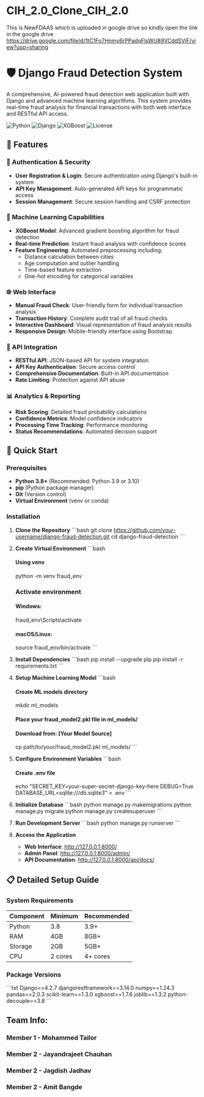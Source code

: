 # CIH_2.0_Clone_CIH_2.0
This is NewFDAAS which is uploaded in google drive so kindly open the link in the google drive
https://drive.google.com/file/d/1tC1Fo7Hnmy6rPPadqFlsWU89VCddSViF/view?usp=sharing


# 🛡️ Django Fraud Detection System

A comprehensive, AI-powered fraud detection web application built with Django and advanced machine learning algorithms. This system provides real-time fraud analysis for financial transactions with both web interface and RESTful API access.

![Python](https://img.shields.io/badge/python-v3.8+-blue.svg)
![Django](https://img.shields.io/badge/django-v4.2.7-green.svg)
![XGBoost](https://img.shields.io/badge/xgboost-v1.7.6-orange.svg)
![License](https://img.shields.io/badge/license-MIT-blue.svg)

## 🌟 Features

### 🔐 Authentication & Security
- **User Registration & Login**: Secure authentication using Django's built-in system
- **API Key Management**: Auto-generated API keys for programmatic access
- **Session Management**: Secure session handling and CSRF protection

### 🤖 Machine Learning Capabilities
- **XGBoost Model**: Advanced gradient boosting algorithm for fraud detection
- **Real-time Prediction**: Instant fraud analysis with confidence scores
- **Feature Engineering**: Automated preprocessing including:
  - Distance calculation between cities
  - Age computation and outlier handling
  - Time-based feature extraction
  - One-hot encoding for categorical variables

### 🌐 Web Interface
- **Manual Fraud Check**: User-friendly form for individual transaction analysis
- **Transaction History**: Complete audit trail of all fraud checks
- **Interactive Dashboard**: Visual representation of fraud analysis results
- **Responsive Design**: Mobile-friendly interface using Bootstrap

### 🔌 API Integration
- **RESTful API**: JSON-based API for system integration
- **API Key Authentication**: Secure access control
- **Comprehensive Documentation**: Built-in API documentation
- **Rate Limiting**: Protection against API abuse

### 📊 Analytics & Reporting
- **Risk Scoring**: Detailed fraud probability calculations
- **Confidence Metrics**: Model confidence indicators
- **Processing Time Tracking**: Performance monitoring
- **Status Recommendations**: Automated decision support

## 🚀 Quick Start

### Prerequisites

- **Python 3.8+** (Recommended: Python 3.9 or 3.10)
- **pip** (Python package manager)
- **Git** (Version control)
- **Virtual Environment** (venv or conda)

### Installation

1. **Clone the Repository**
   \`\`\`bash
   git clone https://github.com/your-username/django-fraud-detection.git
   cd django-fraud-detection
   \`\`\`

2. **Create Virtual Environment**
   \`\`\`bash
   #### Using venv
   python -m venv fraud_env
   
   ### Activate environment
   #### Windows:
   fraud_env\Scripts\activate
   #### macOS/Linux:
   source fraud_env/bin/activate
   \`\`\`

3. **Install Dependencies**
   \`\`\`bash
   pip install --upgrade pip
   pip install -r requirements.txt
   \`\`\`

4. **Setup Machine Learning Model**
   \`\`\`bash
   #### Create ML models directory
   mkdir ml_models
   
   #### Place your fraud_model2.pkl file in ml_models/
   #### Download from: [Your Model Source]
   cp path/to/your/fraud_model2.pkl ml_models/
   \`\`\`

5. **Configure Environment Variables**
   \`\`\`bash
   #### Create .env file
   echo "SECRET_KEY=your-super-secret-django-key-here
   DEBUG=True
   DATABASE_URL=sqlite:///db.sqlite3" > .env
   \`\`\`

6. **Initialize Database**
   \`\`\`bash
   python manage.py makemigrations
   python manage.py migrate
   python manage.py createsuperuser
   \`\`\`

7. **Run Development Server**
   \`\`\`bash
   python manage.py runserver
   \`\`\`

8. **Access the Application**
   - **Web Interface**: http://127.0.0.1:8000/
   - **Admin Panel**: http://127.0.0.1:8000/admin/
   - **API Documentation**: http://127.0.0.1:8000/api/docs/

## 📋 Detailed Setup Guide

### System Requirements

| Component | Minimum | Recommended |
|-----------|---------|-------------|
| Python | 3.8 | 3.9+ |
| RAM | 4GB | 8GB+ |
| Storage | 2GB | 5GB+ |
| CPU | 2 cores | 4+ cores |

### Package Versions

\`\`\`txt
Django==4.2.7
djangorestframework==3.14.0
numpy==1.24.3
pandas==2.0.3
scikit-learn==1.3.0
xgboost==1.7.6
joblib==1.3.2
python-decouple==3.8
\`\`\`


## Team Info:
### Member 1 - Mohammed Tailor
### Member 2 - Jayandrajeet Chauhan
### Member 2 - Jagdish Jadhav
### Member 2 - Amit Bangde
